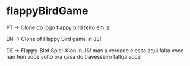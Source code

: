 # flappyBirdGame

PT -> Clone do jogo flappy bird feito em js!

EN -> Clone of Flappy Bird game in JS!

DE -> Flappy-Bird Spiel-Klon in JS!
 mas a verdade é essa aqui
falta voce
nao tem voce
volto pra casa 
do travesseiro
faltqa voce
